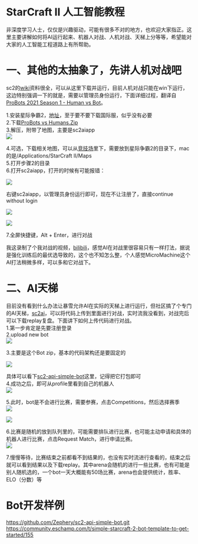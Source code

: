 # StarCraft Ⅱ 人工智能教程

非深度学习人士，仅仅是兴趣驱动，可能有很多不对的地方，也欢迎大家指正。这里主要讲解如何将AI运行起来、机器人对战、人机对战、天梯上分等等，希望能对大家的人工智能工程道路上有所帮助。


# 一、其他的太抽象了，先讲人机对战吧
sc2的[wiki](https://sc2ai.net/wiki/human-vs-bot/)资料很全，可以从这里下载并运行，目前人机对战只能在win下运行，这边特别强调一下的就是，需要以管理员身份运行，下面详细过程，翻译自 [ProBots 2021 Season 1 - Human vs Bot](https://community.eschamp.com/t/probots-2021-season-1-human-vs-bot/256)。

1.安装星际争霸2，[地址](https://sc2.blizzard.cn/landing)，至于要不要下载国际服，似乎没有必要  
2.下载[ProBots vs Humans.Zip](https://www.dropbox.com/s/9ffo2zjxi61dk5a/ProBots%20vs%20Humans_2021_S1.zip?dl=0)  
3.解压，附带了地图，主要是sc2aiapp  
![](https://github-images.wenzhihuai.com/images/755525-20211220223200207-5235039.png)


4.可选，下载相关地图，可以从[竞技场](https://sc2ai.net/wiki/maps/)里下，需要放到星际争霸2的目录下，mac的是/Applications/StarCraft II/Maps  
5.打开步骤2的目录  
6.打开sc2aiapp，打开的时候有可能报错：

![](https://github-images.wenzhihuai.com/images/755525-20211220223205053-593748265.png)


右键sc2aiapp，以管理员身份运行即可，现在不让注册了，直接continue without login

![](https://github-images.wenzhihuai.com/images/755525-20211220223209872-1962720900.png)


![](https://github-images.wenzhihuai.com/images/755525-20211220223216057-996863489.png)


7.全屏快捷键，Alt + Enter，进行对战

我这录制了个我对战的视频，[bilibili](https://www.bilibili.com/video/BV1CL4y1p71M?share_source=copy_web)，感觉AI在对战里很容易只有一样打法，据说是强化训练后的最优选导致的，这个也不知怎么整，个人感觉MicroMachine这个AI打法稍微多样，可以多和它对战下。

# 二、AI天梯
目前没有看到什么办法让暴雪允许AI在实际的天梯上进行运行，但社区搞了个专门的AI天梯，[sc2ai](https://sc2ai.net/)，可以将代码上传到里面进行对战，实时流我没看到，对战完后可以下载replay复盘。下面讲下如何上传代码进行对战。  
1.第一步肯定是先要注册登录  
2.upload new bot  
![](https://github-images.wenzhihuai.com/images/755525-20211220223227654-1821240851.png)


3.主要是这个Bot zip，基本的代码架构还是要固定的

![](https://github-images.wenzhihuai.com/images/755525-20211220223232318-1161227676.png)


具体可以看下[sc2-api-simple-bot](https://github.com/Zephery/sc2-api-simple-bot.git)这里，记得把它打包即可    
4.成功之后，即可从profile里看到自己的机器人  
![](https://github-images.wenzhihuai.com/images/755525-20211220223243665-397946151.png)

5.此时，bot是不会进行比赛，需要参赛，点击Competitions，然后选择赛季  
![](https://github-images.wenzhihuai.com/images/755525-20211220223244870-738059998.png)

![](https://github-images.wenzhihuai.com/images/755525-20211220223250129-209699308.png)

6.比赛是随机的放到队列里的，可能需要排队进行比赛，也可能主动申请和具体的机器人进行比赛，点击Request Match，进行申请比赛。  
![](https://github-images.wenzhihuai.com/images/755525-20211220223256462-1602936807.png)

7.慢慢等待，比赛结束之前都看不到结果的，也没有实时流进行查看的，结束之后就可以看到结果以及下载replay。其中arena会随机的进行一些比赛，也有可能是别人随机选的，一个bot一天大概能有50场比赛，arena也会提供统计，胜率、ELO（分数）等  

# Bot开发样例
https://github.com/Zephery/sc2-api-simple-bot.git  
https://community.eschamp.com/t/simple-starcraft-2-bot-template-to-get-started/155